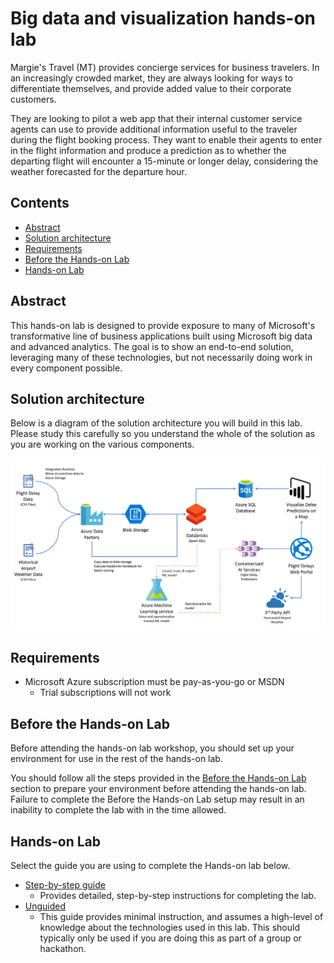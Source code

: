 # Big data and visualization hands-on lab

Margie's Travel (MT) provides concierge services for business travelers. In an increasingly crowded market, they are always looking for ways to differentiate themselves, and provide added value to their corporate customers.

They are looking to pilot a web app that their internal customer service agents can use to provide additional information useful to the traveler during the flight booking process. They want to enable their agents to enter in the flight information and produce a prediction as to whether the departing flight will encounter a 15-minute or longer delay, considering the weather forecasted for the departure hour.

## Contents

- [Abstract](#abstract)
- [Solution architecture](#solution-architecture)
- [Requirements](#requirements)
- [Before the Hands-on Lab](#before-the-hands-on-lab)
- [Hands-on Lab](#hands-on-lab)

## Abstract

This hands-on lab is designed to provide exposure to many of Microsoft's transformative line of business applications built using Microsoft big data and advanced analytics. The goal is to show an end-to-end solution, leveraging many of these technologies, but not necessarily doing work in every component possible.

## Solution architecture

Below is a diagram of the solution architecture you will build in this lab. Please study this carefully so you understand the whole of the solution as you are working on the various components.

![This is the high-level overview diagram of the end-to-end solution.](../Whiteboard%20design%20session/media/high-level-overview.png 'High-level overview diagram')

## Requirements

- Microsoft Azure subscription must be pay-as-you-go or MSDN
  - Trial subscriptions will not work

## Before the Hands-on Lab

Before attending the hands-on lab workshop, you should set up your environment for use in the rest of the hands-on lab.

You should follow all the steps provided in the [Before the Hands-on Lab](./Before%20the%20HOL%20-%20Big%20data%20and%20visualization.md) section to prepare your environment before attending the hands-on lab. Failure to complete the Before the Hands-on Lab setup may result in an inability to complete the lab with in the time allowed.

## Hands-on Lab

Select the guide you are using to complete the Hands-on lab below.

- [Step-by-step guide](./HOL%20step-by-step%20-%20Big%20data%20and%20visualization.md)
  - Provides detailed, step-by-step instructions for completing the lab.
- [Unguided](./HOL%20unguided%20-%20Big%20data%20and%20visualization.md)
  - This guide provides minimal instruction, and assumes a high-level of knowledge about the technologies used in this lab. This should typically only be used if you are doing this as part of a group or hackathon.
